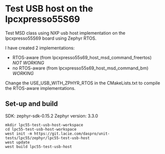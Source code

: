 # Test USB host on the lpcxpresso55S69

Test MSD class using NXP usb host implementation on the lpcxpresso55S69 board using Zephyr RTOS.

I have created 2 implementations:

- RTOS-aware (from lpcxpresso55s69_host_msd_command_freertos)
*NOT WORKING*
- no RTOS-aware (from lpcxpresso55s69_host_msd_command_bm)
*WORKING*

Change the USE_USB_WITH_ZPHYR_RTOS in the CMakeLists.txt to compile the RTOS-aware implementations.

## Set-up and build

SDK: zephyr-sdk-0.15.2
Zephyr version: 3.3.0

	mkdir lpc55-test-usb-host-workspace
	cd lpc55-test-usb-host-workspace
	west init -m https://git.lacie.com/daspro/unit-tests/lpc55/zephyr/lpc55-test-usb-host
	west update
	west build lpc55-test-usb-host



